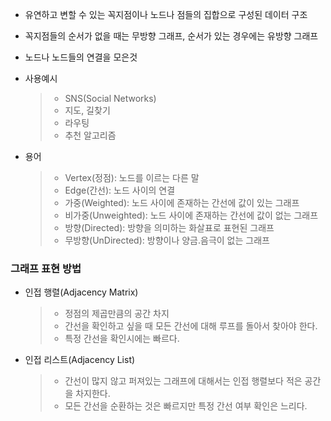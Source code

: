 - 유연하고 변할 수 있는 꼭지점이나 노드나 점들의 집합으로 구성된 데이터 구조
- 꼭지점들의 순서가 없을 때는 무방향 그래프, 순서가 있는 경우에는 유방향 그래프
- 노드나 노드들의 연결을 모은것
- 사용예시

  > - SNS(Social Networks)
  > - 지도, 길찾기
  > - 라우팅
  > - 추천 알고리즘

- 용어
  > - Vertex(정점): 노드를 이르는 다른 말
  > - Edge(간선): 노드 사이의 연결
  > - 가중(Weighted): 노드 사이에 존재하는 간선에 값이 있는 그래프
  > - 비가중(Unweighted): 노드 사이에 존재하는 간선에 값이 없는 그래프
  > - 방향(Directed): 방향을 의미하는 화살표로 표현된 그래프
  > - 무방향(UnDirected): 방향이나 양금.음극이 없는 그래프

### 그래프 표현 방법

- 인접 행렬(Adjacency Matrix)

  > - 정점의 제곱만큼의 공간 차지
  > - 간선을 확인하고 싶을 때 모든 간선에 대해 루프를 돌아서 찾아야 한다.
  > - 특정 간선을 확인시에는 빠르다.

- 인접 리스트(Adjacency List)
  > - 간선이 많지 않고 퍼져있는 그래프에 대해서는 인접 행렬보다 적은 공간을 차지한다.
  > - 모든 간선을 순환하는 것은 빠르지만 특정 간선 여부 확인은 느리다.
